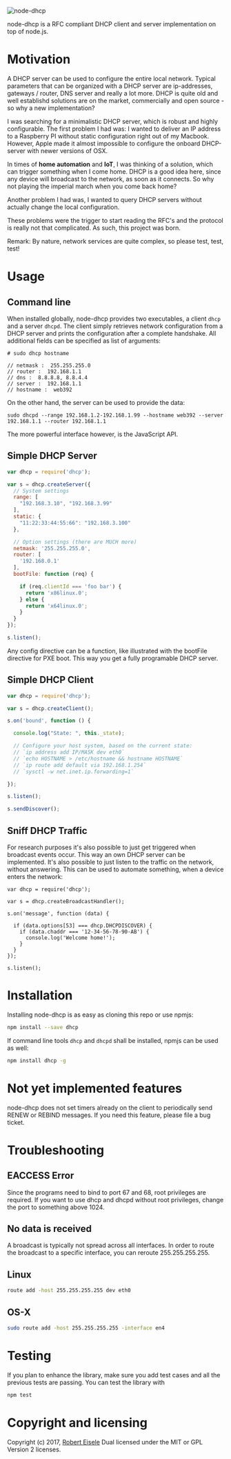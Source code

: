 
![node-dhcp](https://github.com/infusion/node-dhcp/blob/master/res/logo.png?raw=true "JavaScript DHCP Server")

node-dhcp is a RFC compliant DHCP client and server implementation on top of node.js.


Motivation
===

A DHCP server can be used to configure the entire local network. Typical parameters that can be organized with a DHCP server are ip-addresses, gateways / router, DNS server and really a lot more. DHCP is quite old and well establishd solutions are on the market, commercially and open source - so why a new implementation?

I was searching for a minimalistic DHCP server, which is robust and highly configurable. The first problem I had was: I wanted to deliver an IP address to a Raspberry PI without static configuration right out of my Macbook. However, Apple made it almost impossible to configure the onboard DHCP-server with newer versions of OSX.

In times of **home automation** and **IoT**, I was thinking of a solution, which can trigger something when I come home. DHCP is a good idea here, since any device will broadcast to the network, as soon as it connects. So why not playing the imperial march when you come back home?

Another problem I had was, I wanted to query DHCP servers without actually change the local configuration.

These problems were the trigger to start reading the RFC's and the protocol is really not that complicated. As such, this project was born.

Remark: By nature, network services are quite complex, so please test, test, test!


Usage
===

Command line
---

When installed globally, node-dhcp provides two executables, a client `dhcp` and a server `dhcpd`. The client simply retrieves network configuration from a DHCP server and prints the configuration after a complete handshake. All additional fields can be specified as list of arguments:

```
# sudo dhcp hostname

// netmask :  255.255.255.0
// router :  192.168.1.1
// dns :  8.8.8.8, 8.8.4.4
// server :  192.168.1.1
// hostname :  web392
```

On the other hand, the server can be used to provide the data:

```
sudo dhcpd --range 192.168.1.2-192.168.1.99 --hostname web392 --server 192.168.1.1 --router 192.168.1.1
```

The more powerful interface however, is the JavaScript API.

Simple DHCP Server
---

```js
var dhcp = require('dhcp');

var s = dhcp.createServer({
  // System settings
  range: [
    "192.168.3.10", "192.168.3.99"
  ],
  static: {
    "11:22:33:44:55:66": "192.168.3.100"
  },

  // Option settings (there are MUCH more)
  netmask: '255.255.255.0',
  router: [
    '192.168.0.1'
  ],
  bootFile: function (req) {

    if (req.clientId === 'foo bar') {
      return 'x86linux.0';
    } else {
      return 'x64linux.0';
    }
  }
});

s.listen();
```

Any config directive can be a function, like illustrated with the bootFile directive for PXE boot. This way you get a fully programable DHCP server.

Simple DHCP Client
---

```js
var dhcp = require('dhcp');

var s = dhcp.createClient();

s.on('bound', function () {

  console.log("State: ", this._state);

  // Configure your host system, based on the current state:
  // `ip address add IP/MASK dev eth0`
  // `echo HOSTNAME > /etc/hostname && hostname HOSTNAME`
  // `ip route add default via 192.168.1.254`
  // `sysctl -w net.inet.ip.forwarding=1`

});

s.listen();

s.sendDiscover();
```

Sniff DHCP Traffic
---

For research purposes it's also possible to just get triggered when broadcast events occur. This way an own DHCP server can be implemented. It's also possible to just listen to the traffic on the network, without answering. This can be used to automate something, when a device enters the network: 

```
var dhcp = require('dhcp');

var s = dhcp.createBroadcastHandler();

s.on('message', function (data) {

  if (data.options[53] === dhcp.DHCPDISCOVER) {
    if (data.chaddr === '12-34-56-78-90-AB') {
      console.log('Welcome home!');
    }
  }
});

s.listen();
```





Installation
===
Installing node-dhcp is as easy as cloning this repo or use npmjs:

```bash
npm install --save dhcp
```

If command line tools `dhcp` and `dhcpd` shall be installed, npmjs can be used as well:

```bash
npm install dhcp -g
```


Not yet implemented features
===

node-dhcp does not set timers already on the client to periodically send RENEW or REBIND messages. If you need this feature, please file a bug ticket.


Troubleshooting
===

EACCESS Error
---

Since the programs need to bind to port 67 and 68, root privileges are required. If you want to use dhcp and dhcpd without root privileges, change the port to something above 1024.


No data is received
---

A broadcast is typically not spread across all interfaces. In order to route the broadcast to a specific interface, you can reroute 255.255.255.255.

Linux
---
```bash
route add -host 255.255.255.255 dev eth0
```

OS-X
---
```bash
sudo route add -host 255.255.255.255 -interface en4 
```


Testing
===
If you plan to enhance the library, make sure you add test cases and all the previous tests are passing. You can test the library with

```bash
npm test
```

Copyright and licensing
===
Copyright (c) 2017, [Robert Eisele](http://www.xarg.org/)
Dual licensed under the MIT or GPL Version 2 licenses.
